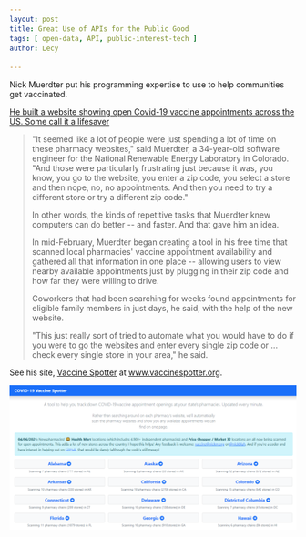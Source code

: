 ```yaml
---
layout: post
title: Great Use of APIs for the Public Good
tags: [ open-data, API, public-interest-tech ]
author: Lecy 

---
```


Nick Muerdter put his programming expertise to use to help communities get vaccinated. 

[He built a website showing open Covid-19 vaccine appointments across the US. Some call it a lifesaver](https://www.cnn.com/2021/04/11/us/vaccine-spotter-help-finding-appointment/index.html)


> "It seemed like a lot of people were just spending a lot of time on these pharmacy websites," said Muerdter, a 34-year-old software engineer for the National Renewable Energy Laboratory in Colorado. "And those were particularly frustrating just because it was, you know, you go to the website, you enter a zip code, you select a store and then nope, no, no appointments. And then you need to try a different store or try a different zip code."
> 
> In other words, the kinds of repetitive tasks that Muerdter knew computers can do better -- and faster. And that gave him an idea.
> 
> In mid-February, Muerdter began creating a tool in his free time that scanned local pharmacies' vaccine appointment availability and gathered all that information in one place -- allowing users to view nearby available appointments just by plugging in their zip code and how far they were willing to drive.
> 
> Coworkers that had been searching for weeks found appointments for eligible family members in just days, he said, with the help of the new website.
> 
> "This just really sort of tried to automate what you would have to do if you were to go the websites and enter every single zip code or ... check every single store in your area," he said.

See his site, [Vaccine Spotter](https://www.vaccinespotter.org/) at www.vaccinespotter.org. 

![](img/covid-vaccine-spotter.png)
